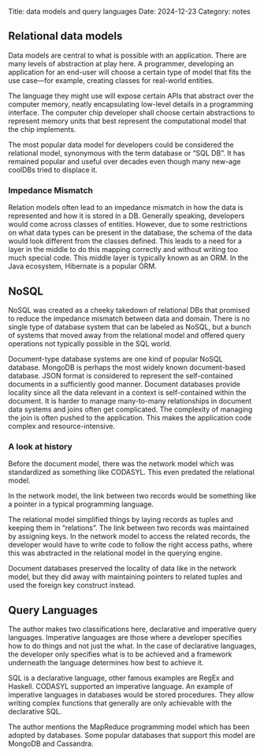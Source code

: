 Title: data models and query languages
Date: 2024-12-23
Category: notes

## Relational data models

Data models are central to what is possible with an application. There are many levels of abstraction at play here. A programmer, developing an application for an end-user will choose a certain type of model that fits the use case—for example, creating classes for real-world entities. 

The language they might use will expose certain APIs that abstract over the computer memory, neatly encapsulating low-level details in a programming interface. The computer chip developer shall choose certain abstractions to represent memory units that best represent the computational model that the chip implements.

The most popular data model for developers could be considered the relational model, synonymous with the term database or “SQL DB”. It has remained popular and useful over decades even though many new-age coolDBs tried to displace it. 

### Impedance Mismatch

Relation models often lead to an impedance mismatch in how the data is represented and how it is stored in a DB. Generally speaking, developers would come across classes of entities. However, due to some restrictions on what data types can be present in the database, the schema of the data would look different from the classes defined. This leads to a need for a layer in the middle to do this mapping correctly and without writing too much special code. This middle layer is typically known as an ORM. In the Java ecosystem, Hibernate is a popular ORM.

## NoSQL

NoSQL was created as a cheeky takedown of relational DBs that promised to reduce the impedance mismatch between data and domain. There is no single type of database system that can be labeled as NoSQL, but a bunch of systems that moved away from the relational model and offered query operations not typically possible in the SQL world.

Document-type database systems are one kind of popular NoSQL database. MongoDB is perhaps the most widely known document-based database. JSON format is considered to represent the self-contained documents in a sufficiently good manner. Document databases provide locality since all the data relevant in a context is self-contained within the document. It is harder to manage many-to-many relationships in document data systems and joins often get complicated. The complexity of managing the join is often pushed to the application. This makes the application code complex and resource-intensive.


### A look at history

Before the document model, there was the network model which was standardized as something like CODASYL. This even predated the relational model.

In the network model, the link between two records would be something like a pointer in a typical programming language.

The relational model simplified things by laying records as tuples and keeping them in “relations”. The link between two records was maintained by assigning keys. In the network model to access the related records, the developer would have to write code to follow the right access paths, where this was abstracted in the relational model in the querying engine.

Document databases preserved the locality of data like in the network model, but they did away with maintaining pointers to related tuples and used the foreign key construct instead.

## Query Languages
The author makes two classifications here, declarative and imperative query languages.
Imperative languages are those where a developer specifies how to do things and not just the what. In the case of declarative languages, the developer only specifies what is to be achieved and a framework underneath the language determines how best to achieve it. 

SQL is a declarative language, other famous examples are RegEx and Haskell. 
CODASYL supported an imperative language. An example of imperative languages in databases would be stored procedures. They allow writing complex functions that generally are only achievable with the declarative SQL.

The author mentions the MapReduce programming model which has been adopted by databases. Some popular databases that support this model are MongoDB and Cassandra.


